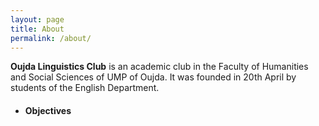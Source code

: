 ```yaml
---
layout: page
title: About
permalink: /about/
---
```

**Oujda Linguistics Club** is an academic club in the Faculty of Humanities and Social Sciences of UMP of Oujda. It was founded in 20th April by students of the English Department.

* #### Objectives
